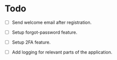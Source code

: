 # Todo

- [ ] Send welcome email after registration.

- [ ] Setup forgot-password feature.

- [ ] Setup 2FA feature.

- [ ] Add logging for relevant parts of the application.
